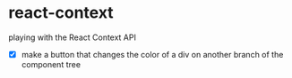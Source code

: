 # react-context

playing with the React Context API
- [x] make a button that changes the color of a div on another branch of the component tree